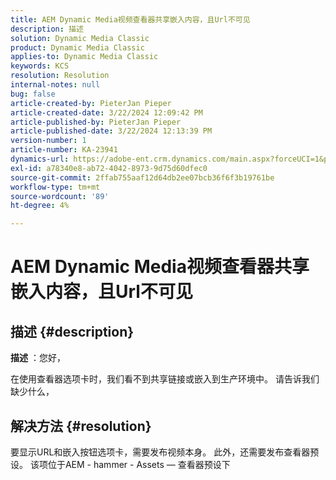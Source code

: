 ```yaml
---
title: AEM Dynamic Media视频查看器共享嵌入内容，且Url不可见
description: 描述
solution: Dynamic Media Classic
product: Dynamic Media Classic
applies-to: Dynamic Media Classic
keywords: KCS
resolution: Resolution
internal-notes: null
bug: false
article-created-by: PieterJan Pieper
article-created-date: 3/22/2024 12:09:42 PM
article-published-by: PieterJan Pieper
article-published-date: 3/22/2024 12:13:39 PM
version-number: 1
article-number: KA-23941
dynamics-url: https://adobe-ent.crm.dynamics.com/main.aspx?forceUCI=1&pagetype=entityrecord&etn=knowledgearticle&id=c851a20d-45e8-ee11-904d-6045bd006295
exl-id: a78340e8-ab72-4042-8973-9d75d60dfec0
source-git-commit: 2ffab755aaf12d64db2ee07bcb36f6f3b19761be
workflow-type: tm+mt
source-wordcount: '89'
ht-degree: 4%

---
```


# AEM Dynamic Media视频查看器共享嵌入内容，且Url不可见

## 描述 {#description}


<b>描述</b> ：您好，

在使用查看器选项卡时，我们看不到共享链接或嵌入到生产环境中。 请告诉我们缺少什么，


## 解决方法 {#resolution}


要显示URL和嵌入按钮选项卡，需要发布视频本身。 此外，还需要发布查看器预设。 该项位于AEM - hammer - Assets — 查看器预设下
